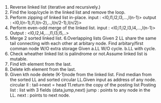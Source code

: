 1. Reverse linked list (iterative and recursively.)
2. Find the loop/cycle in the linked list and remove the loop.
3. Perform zipping of linked list in-place.
input : <l0,l1,l2,l3,...,l(n-1)> 
output : <l0,l(n-1),l1,l(n-2),..,l(n/2-1),l(n/2)>
4. Perform even-odd merge of the linked list.
input : <l0,l1,l2,l3,l4,...,l(n-1)>
Output : <l0,l2,l4,...,l1,l3,l5,..>
5. Merge 2 sorted linked list.
6.Overlapping lists 
Given 2 LL share the same tail connecting with each other at arbitary node.
Find arbitary/first comman node W/O extra storage
Given a.LL W/O cycle.
      b.LL with cycle.
7. Check wheather linked list is palindrome or not.Assume linked list is mutable.
8. Find kth element from the last.
9. Delete kth element from the last.
10. Given kth node delete (K-1)node from the linked list.
Find median from the sorted LL and sorted circular LL.Given input as address of any node.
circular ll : tail->next = head
11.return the copy of the posting list
Posting list  : list with 3 fields 
                (data,jump,next)
jump : points to any node in the LL.
next : points to next node.

